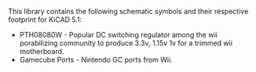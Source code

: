 This library contains the following schematic symbols and their respective footprint for KiCAD 5.1:

- PTH08080W - Popular DC switching regulator among the wii porabilizing community to produce 3.3v, 1.15v 1v for a trimmed wii motherboard.
- Gamecube Ports - Nintendo GC ports from Wii.
